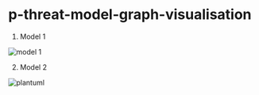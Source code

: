 # p-threat-model-graph-visualisation

1. Model 1

![model 1](https://user-images.githubusercontent.com/8102313/96301854-79890780-1000-11eb-80e2-91f190c95641.png)

2. Model 2

![plantuml](https://user-images.githubusercontent.com/8102313/96365538-f7a4f580-1149-11eb-9202-e4d111574253.png)

